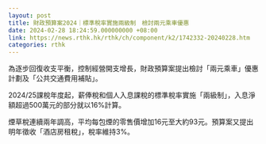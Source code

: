```yaml
---
layout: post
title: 財政預算案2024｜標準稅率實施兩級制　檢討兩元乘車優惠
date: 2024-02-28 18:24:59.000000000 +08:00
link: https://news.rthk.hk/rthk/ch/component/k2/1742332-20240228.htm
categories: rthk
---
```


為逐步回復收支平衡，控制經營開支增長，財政預算案提出檢討「兩元乘車」優惠計劃及「公共交通費用補貼」。

2024/25課稅年度起，薪俸稅和個人入息課稅的標準稅率實施「兩級制」，入息淨額超過500萬元的部分就以16%計算。

煙草稅連續兩年調高，平均每包煙的零售價增加16元至大約93元。預算案又提出明年徵收「酒店房租稅」，稅率維持3%。
